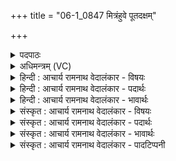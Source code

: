 +++
title = "06-1_0847 मित्रंहुवे पूतदक्षम्"

+++
<details><summary>पदपाठः</summary>

मि꣣त्र꣢म्। मि꣣। त्र꣢म्। हु꣣वे। पूत꣡द꣢क्षम्। पू꣣त꣢। द꣣क्षम्। व꣡रु꣢꣯णम्। च꣣। रिशा꣡द꣢सम्। धि꣡य꣢꣯म्। घृ꣣ता꣡ची꣢म्। सा꣡ध꣢꣯न्ता। ८४७।
</details>

<details><summary>अधिमन्त्रम् (VC)</summary>

- मित्रावरुणौ
- मधुच्छन्दा वैश्वामित्रः
- गायत्री
- षड्जः
</details>

<details><summary>हिन्दी : आचार्य रामनाथ वेदालंकार - विषयः</summary>

प्रथम मन्त्र में ब्रह्म-क्षत्र का आह्वान किया गया है।
</details>

<details><summary>हिन्दी : आचार्य रामनाथ वेदालंकार - पदार्थः</summary>

पदार्थान्वय -  मैं (पूतदक्षम्) पवित्र बल को देनेवाले (मित्रम्) सबके मित्र ब्राह्मण को और (रिशादसम्) हिंसक शत्रुओं को नष्ट करनेवाले (वरुणं च) शत्रुनिवारक क्षत्रिय को (हुवे) पुकारता हूँ। वे दोनों (घृताचीम्) राष्ट्र को तेज प्राप्त करानेवाली (धियम्) ज्ञानशृङ्खला एवं कर्मशृङ्खला को (साधन्तौ) सिद्ध करनेवाले होते हैं ॥१॥
</details>

<details><summary>हिन्दी : आचार्य रामनाथ वेदालंकार - भावार्थः</summary>

भावार्थ -  राष्ट्र में ब्राह्मण पवित्र ज्ञान-विज्ञान के बल को बढ़ाते हैं और क्षत्रिय शत्रुओं से राष्ट्र की रक्षा करते हैं,इसलिए उन्नति चाहनेवालों को दोनों का सदा सत्कार और पोषण करना चाहिए ॥१॥
</details>

<details><summary>संस्कृत : आचार्य रामनाथ वेदालंकार - विषयः</summary>

तत्रादौ ब्रह्मक्षत्रे आह्वयति।
</details>

<details><summary>संस्कृत : आचार्य रामनाथ वेदालंकार - पदार्थः</summary>

पदार्थान्वय -  अहम् (पूतदक्षम्) पूतः पवित्रः दक्षः बलं यस्य यस्माद् वा सः पूतदक्षः तम् (मित्रम्) सर्वमित्रं ब्राह्मणम्, (रिशादसम्) रिशन्ति हिंसन्ति ये ते रिशाः तान् हिंसकान् शत्रून् दस्यति नाशयति यः सः रिशादसः तम्।[रिश हिंसायाम्,दसु उपक्षये। ‘शा’ इत्यत्र दीर्घश्छान्दसः। रिशादसः रेशयदासिनः इति निरुक्तम् ६।१४।] (वरुणं च) शत्रुवारकं क्षत्रियं च (हुवे) आह्वयामि। तौ (घृताचीम्) राष्ट्रस्य तेजःप्रापयित्रीम्।[घृतं तेजः अञ्चति प्रापयतीति तम्। घृ क्षरणदीप्त्योः,अञ्चू गतौ।] (धियम्) ज्ञानशृङ्खलां कर्मशृङ्खलां च।[धीः इति कर्मनाम प्रज्ञानाम च। निघं० २।१, ३।९।](साधन्ता) साधन्तौ,संसाधयन्तौ भवतः इति शेषः।[ब्रह्मैव मित्रः,क्षत्रं वरुणः। श० ४।१।४।१]॥१॥२
</details>

<details><summary>संस्कृत : आचार्य रामनाथ वेदालंकार - भावार्थः</summary>

भावार्थ -  राष्ट्रे ब्राह्मणाः पवित्रं ज्ञानविज्ञानबलं वर्धयन्ति क्षत्रियाश्च शत्रुभ्यो राष्ट्रं रक्षन्तीत्युन्नतिकामैरुभये सदा सत्कर्तव्याः पोषणीयाश्च ॥१॥
</details>

<details><summary>संस्कृत : आचार्य रामनाथ वेदालंकार - पादटिप्पनी</summary>

टिप्पनी -   १. ऋ० १।२।७, य० ३३।५७। २. दयानन्दर्षिर्मन्त्रमिमम् ऋग्भाष्ये सूर्यवाय्वोः प्राणापानयोश्च विषये, यजुर्भाष्ये च विद्वद्विषये व्याख्यातवान्।
</details>